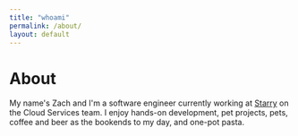 ```yaml
---
title: "whoami"
permalink: /about/
layout: default
---
```

# About

My name's Zach and I'm a software engineer currently working at [Starry](https://starry.com/) on the Cloud Services team. I enjoy hands-on development, pet projects, pets, coffee and beer as the bookends to my day, and one-pot pasta. 
